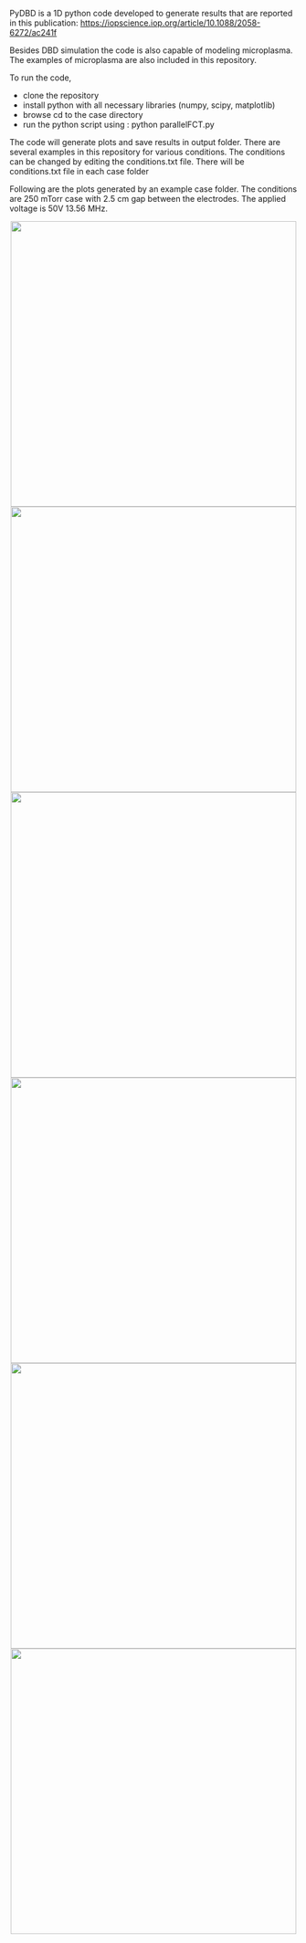 PyDBD is a 1D python code developed to generate results that are reported in this publication: https://iopscience.iop.org/article/10.1088/2058-6272/ac241f

Besides DBD simulation the code is also capable of modeling microplasma. The examples of microplasma are also included in this repository. 


To run the code, 
* clone the repository
* install python with all necessary libraries (numpy, scipy, matplotlib)
* browse cd to the case directory 
* run the python script using : python parallelFCT.py

The code will generate plots and save results in output folder. 
There are several examples in this repository for various conditions. 
The conditions can be changed by editing the conditions.txt file. There will be conditions.txt file in each case folder

Following are the plots generated by an example case folder. The conditions are 250 mTorr case with 2.5 cm gap between the electrodes.
The applied voltage is 50V 13.56 MHz. 




<div style="text-align:center;"><img width="500" src=https://user-images.githubusercontent.com/33637348/230815530-899821b7-ed87-4bca-b4d2-1cc408aa673d.png>
<img width="500" src=https://user-images.githubusercontent.com/33637348/230816077-79cd5c1c-1584-46aa-8c2b-a8748964757c.png>
<img width="500" src=https://user-images.githubusercontent.com/33637348/230816172-634e0c7b-55e9-499d-805f-ff279a7cb4f5.png>
<img width="500" src=https://user-images.githubusercontent.com/33637348/230816229-5202ea41-4f0a-4bc2-8017-a30f07daebc5.png>
<img width="500" src=https://user-images.githubusercontent.com/33637348/230816273-de1e6b43-07ce-44ab-b46e-7fe0922c1062.png>
<img width="500" src=https://user-images.githubusercontent.com/33637348/230816392-4d59a945-157c-4c42-9617-cb95fb93a608.png></div>

